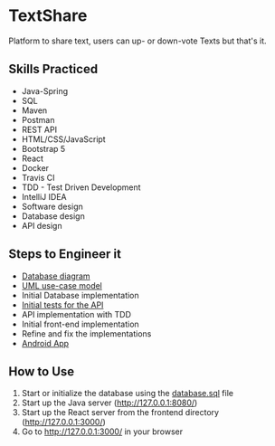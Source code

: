 # TextShare

Platform to share text, users can up- or down-vote Texts but that's it.

## Skills Practiced
* Java-Spring
* SQL
* Maven
* Postman
* REST API
* HTML/CSS/JavaScript
* Bootstrap 5
* React
* Docker
* Travis CI
* TDD - Test Driven Development
* IntelliJ IDEA
* Software design
* Database design
* API design

## Steps to Engineer it
* [Database diagram](docs/database.png)
* [UML use-case model](docs/use-case.png)
* Initial Database implementation
* [Initial tests for the API](https://api.postman.com/collections/31316776-64f395ed-97fc-4191-bf8d-0e58e7b22e7f?access_key=PMAT-01HG9EPMM44HY18Z6X9KVY589P)
* API implementation with TDD
* Initial front-end implementation
* Refine and fix the implementations
* [Android App](https://github.com/MartinKondor/TextShareApp)

## How to Use
1. Start or initialize the database using the [database.sql](./database.sql) file
2. Start up the Java server (http://127.0.0.1:8080/)
2. Start up the React server from the frontend directory (http://127.0.0.1:3000/)
3. Go to http://127.0.0.1:3000/ in your browser
